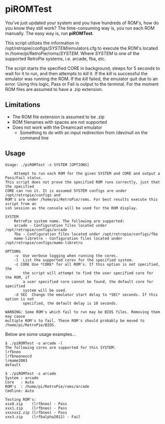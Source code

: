 # piROMTest
You've just updated your system and you have hundreds of ROM's, how do you know they still work? The time-consuming
way is, you run each ROM manually. The easy way is, run **piROMTest**.

This script utilizes the information in /opt/retropie/configs/*SYSTEM*/emulators.cfg to execute the ROM's located
in /home/pi/RetroPie/roms/*SYSTEM*. Where *SYSTEM* is one of the supported RetroPie systems, i.e. arcade, fba, etc. 

The script starts the specified CORE in background, sleeps for 5 seconds to wait for it to run, and then attempts
to *kill* it. If the *kill* is successful the emulator was running the ROM. If the *kill* failed, the emulator quit due
to an error. Using this logic, Pass or Fail is output to the terminal. For the moment ROM files are assumed to have
a .zip extension.

## Limitations
* The ROM file extension is assumed to be .zip
* ROM filenames with spaces are not supported
* Does not work with the Dreamcast emulator
  * Something to do with an input redirection from /dev/null on the command line

## Usage
```
Usage: ./piROMTest -s SYSTEM [OPTIONS]

    Attempt to run each ROM for the given SYSTEM and CORE and output a Pass/Fail status.
This script does not prove the specified ROM runs correctly, just that the specified
CORE can run it. It is assumed SYSTEM configs are under /opt/retropie/configs and
ROM's are under /home/pi/RetroPie/roms. For best results execute this script from an
ssh session as the console will be used for the ROM display.

SYSTEM
    RetroPie system name. The following are supported:
	arcade - Configuration files located under /opt/retropie/configs/arcade
	fba - Configuration files located under /opt/retropie/configs/fba
	mame-libretro - Configuration files located under /opt/retropie/configs/mame-libretro

OPTIONS
	-v	Use verbose logging when running the cores.
	-l	List the supported cores for the specified system.
	-c CORE	Use *CORE* for all ROM's. If this option is not specified, the
		the script will attempt to find the user specified core for the ROM, if
		a user specified core cannot be found, the default core for specified
		system will be used.
	-d SEC	Change the emulator start delay to *SEC* seconds. If this option is not
		specified, the default delay is 10 seconds.

WARNING: Some ROM's which fail to run may be BIOS files. Removing them may cause
multiple ROM's to fail. These ROM's should probably be moved to /home/pi/RetroPie/BIOS.
```
Below are some usage examples...
```
$ ./piROMTest -s arcade -l
The following cores are supported for this SYSTEM:
lrfbneo
lrfbneoneocd
lrmame2003
default

$ ./piROMTest -s arcade
System : arcade
Core   : Auto
ROM's  : /home/pi/RetroPie/roms/arcade
Cmdline: Auto

Testing ROM's:
xxx0.zip    (lrfbneo) - Pass
xxx1.zip    (lrfbneo) - Pass
xxxxxx2.zip (lrfbneo) - Pass
xxx3.zip    (lrfbalpha2012) - Fail
```
